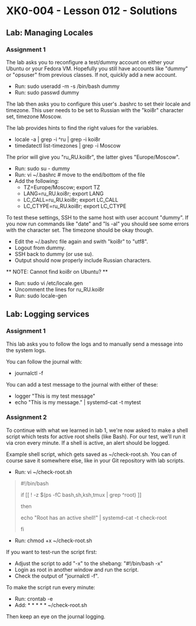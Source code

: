 # XK0-004 - Lesson 012 - Solutions

## Lab: Managing Locales

### Assignment 1

The lab asks you to reconfigure a test/dummy account on either your Ubuntu or your Fedora VM. Hopefully you still have accounts like "dummy" or "opsuser" from previous classes. If not, quickly add a new account.

* Run: sudo useradd -m -s /bin/bash dummy
* Run: sudo passwd dummy

The lab then asks you to configure this user's .bashrc to set their locale and timezone. This user needs to be set to Russian with the "koi8r" character set, timezone Moscow.

The lab provides hints to find the right values for the variables. 

* locale -a | grep -i ^ru | grep -i koi8r
* timedatectl list-timezones | grep -i Moscow

The prior will give you "ru_RU.koi8r", the latter gives "Europe/Moscow".

* Run: sudo su - dummy
* Run: vi ~/.bashrc      # move to the end/bottom of the file
* Add the following:
    * TZ=Europe/Moscow; export TZ
    * LANG=ru_RU.koi8r; export LANG
    * LC_CALL=ru_RU.koi8r; export LC_CALL
    * LC_CTYPE=ru_RU.koi8r; export LC_CTYPE

To test these settings, SSH to the same host with user account "dummy". If you now run commands like "date" and "ls -al" you should see some errors with the character set. The timezone should be okay though. 

* Edit the ~/.bashrc file again and swith "koi8r" to "utf8".
* Logout from dummy.
* SSH back to dummy (or use su). 
* Output should now properly include Russian characters.

** NOTE: Cannot find koi8r on Ubuntu? **

* Run: sudo vi /etc/locale.gen
* Uncomment the lines for ru_RU.koi8r
* Run: sudo locale-gen


## Lab: Logging services

### Assignment 1

This lab asks you to follow the logs and to manually send a message into the system logs.

You can follow the journal with: 

* journalctl -f 

You can add a test message to the journal with either of these:

* logger "This is my test message"
* echo "This is my message." | systemd-cat -t mytest


### Assignment 2

To continue with what we learned in lab 1, we're now asked to make a shell script which tests for active root shells (like Bash). For our test, we'll run it via cron every minute. If a shell is active, an alert should be logged. 

Example shell script, which gets saved as ~/check-root.sh. You can of course save it somewhere else, like in your Git repository with lab scripts. 

* Run: vi ~/check-root.sh

> #!/bin/bash
> 
> if [[ ! -z $(ps -fC bash,sh,ksh,tmux | grep ^root) ]]
>
> then
>
> echo "Root has an active shell!" | systemd-cat -t check-root
>
> fi
>

* Run: chmod +x ~/check-root.sh

If you want to test-run the script first:

* Adjust the script to add "-x" to the shebang: "#!/bin/bash -x"
* Login as root in another window and run the script.
* Check the output of "journalctl -f".

To make the script run every minute:

* Run: crontab -e
* Add: * * * * * ~/check-root.sh

Then keep an eye on the journal logging. 

